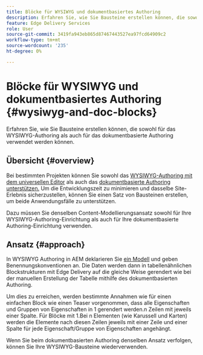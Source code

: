 ```yaml
---
title: Blöcke für WYSIWYG und dokumentbasiertes Authoring
description: Erfahren Sie, wie Sie Bausteine erstellen können, die sowohl für das WYSIWYG-Authoring als auch für das dokumentbasierte Authoring verwendet werden können.
feature: Edge Delivery Services
role: User
source-git-commit: 3419fa943eb865d87467443527ea97fcd64909c2
workflow-type: tm+mt
source-wordcount: '235'
ht-degree: 0%

---
```



# Blöcke für WYSIWYG und dokumentbasiertes Authoring {#wysiwyg-and-doc-blocks}

Erfahren Sie, wie Sie Bausteine erstellen können, die sowohl für das WYSIWYG-Authoring als auch für das dokumentbasierte Authoring verwendet werden können.

## Übersicht {#overview}

Bei bestimmten Projekten können Sie sowohl das [WYSIWYG-Authoring mit dem universellen Editor](/help/edge/wysiwyg-authoring/authoring.md) als auch das [ dokumentbasierte Authoring unterstützen.](/help/edge/docs/authoring.md) Um die Entwicklungszeit zu minimieren und dasselbe Site-Erlebnis sicherzustellen, können Sie einen Satz von Bausteinen erstellen, um beide Anwendungsfälle zu unterstützen.

Dazu müssen Sie denselben Content-Modellierungsansatz sowohl für Ihre WYSIWYG-Authoring-Einrichtung als auch für Ihre dokumentbasierte Authoring-Einrichtung verwenden.

## Ansatz {#approach}

In WYSIWYG Authoring in AEM deklarieren Sie [ein Modell](/help/edge/wysiwyg-authoring/content-modeling.md) und geben Benennungskonventionen an. Die Daten werden dann in tabellenähnlichen Blockstrukturen mit Edge Delivery auf die gleiche Weise gerendert wie bei der manuellen Erstellung der Tabelle mithilfe des dokumentbasierten Authoring.

Um dies zu erreichen, werden bestimmte Annahmen wie für einen einfachen Block wie einen Teaser vorgenommen, dass alle Eigenschaften und Gruppen von Eigenschaften in 1 gerendert werden.n Zeilen mit jeweils einer Spalte. Für Blöcke mit 1.Bei n Elementen (wie Karussell und Karten) werden die Elemente nach diesen Zeilen jeweils mit einer Zeile und einer Spalte für jede Eigenschaft/Gruppe von Eigenschaften angehängt.

Wenn Sie beim dokumentbasierten Authoring denselben Ansatz verfolgen, können Sie Ihre WYSIWYG-Bausteine wiederverwenden.
